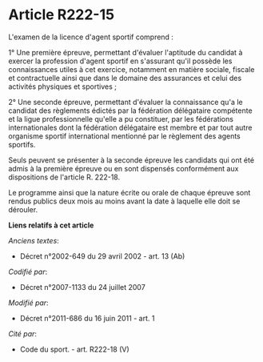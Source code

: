 # Article R222-15

L'examen de la licence d'agent sportif comprend : 

1° Une première épreuve, permettant d'évaluer l'aptitude du candidat à exercer la profession d'agent sportif en s'assurant
qu'il possède les connaissances utiles à cet exercice, notamment en matière sociale, fiscale et contractuelle ainsi que dans
le domaine des assurances et celui des activités physiques et sportives ; 

2° Une seconde épreuve, permettant d'évaluer la connaissance qu'a le candidat des règlements édictés par la fédération
délégataire compétente et la ligue professionnelle qu'elle a pu constituer, par les fédérations internationales dont la
fédération délégataire est membre et par tout autre organisme sportif international mentionné par le règlement des agents
sportifs. 

Seuls peuvent se présenter à la seconde épreuve les candidats qui ont été admis à la première épreuve ou en sont dispensés
conformément aux dispositions de l'article R. 222-18. 

Le programme ainsi que la nature écrite ou orale de chaque épreuve sont rendus publics deux mois au moins avant la date à
laquelle elle doit se dérouler.

**Liens relatifs à cet article**

_Anciens textes_:

  - Décret n°2002-649 du 29 avril 2002 - art. 13 (Ab)

_Codifié par_:

  - Décret n°2007-1133 du 24 juillet 2007

_Modifié par_:

  - Décret n°2011-686 du 16 juin 2011 - art. 1

_Cité par_:

  - Code du sport. - art. R222-18 (V)
